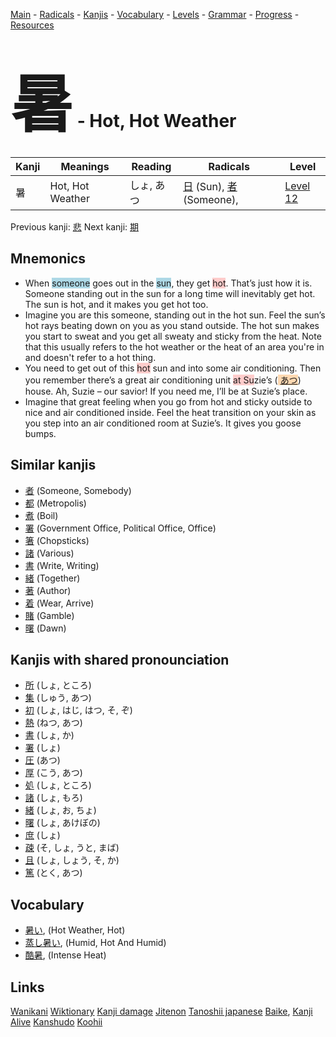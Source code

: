 <style> bigfont {font-size: 100px}</style>
[Main](../README.md) -
[Radicals](../radicals.md) -
[Kanjis](../kanjis.md) -
[Vocabulary](../vocabulary.md) -
[Levels](../levels.md) -
[Grammar](../grammar.md) - 
[Progress](../progress.md) -
[Resources](../resources.md)
# <bigfont> 暑</bigfont> - Hot, Hot Weather 

| Kanji | Meanings | Reading | Radicals | Level |
| --- | --- | --- | --- | --- |
| 暑 | Hot, Hot Weather | しょ, あつ | [日](../radicals/日.md) (Sun), [者](../radicals/者.md) (Someone),  | [Level 12](../levels/wk_level12.md) |

Previous kanji: [悲](悲.md) Next kanji: [期](期.md) 

## Mnemonics
 * When <span style="background-color:#ADD8E6"> someone</span> goes out in the <span style="background-color:#ADD8E6"> sun</span>, they get <span style="background-color:#ffcccb"> hot</span>. That’s just how it is. Someone standing out in the sun for a long time will inevitably get hot. The sun is hot, and it makes you get hot too.
* Imagine you are this someone, standing out in the hot sun. Feel the sun’s hot rays beating down on you as you stand outside. The hot sun makes you start to sweat and you get all sweaty and sticky from the heat. Note that this usually refers to the hot weather or the heat of an area you're in and doesn't refer to a hot thing.
* You need to get out of this <span style="background-color:#ffcccb"> hot</span> sun and into some air conditioning. Then you remember there’s a great air conditioning unit <span style="background-color:#ffcccb"> at Su</span>zie’s (<span style="background-color:#fed8b1"> [あつ](https://jisho.org/search/あつ)</span>) house. Ah, Suzie – our savior! If you need me, I’ll be at Suzie’s place.
* Imagine that great feeling when you go from hot and sticky outside to nice and air conditioned inside. Feel the heat transition on your skin as you step into an air conditioned room at Suzie’s. It gives you goose bumps.


## Similar kanjis
 * [者](者.md) (Someone, Somebody)
* [都](都.md) (Metropolis)
* [煮](煮.md) (Boil)
* [署](署.md) (Government Office, Political Office, Office)
* [箸](箸.md) (Chopsticks)
* [諸](諸.md) (Various)
* [書](書.md) (Write, Writing)
* [緒](緒.md) (Together)
* [著](著.md) (Author)
* [着](着.md) (Wear, Arrive)
* [賭](賭.md) (Gamble)
* [曙](曙.md) (Dawn)



## Kanjis with shared pronounciation
 * [所](所.md) (しょ, ところ)
* [集](集.md) (しゅう, あつ)
* [初](初.md) (しょ, はじ, はつ, そ, ぞ)
* [熱](熱.md) (ねつ, あつ)
* [書](書.md) (しょ, か)
* [署](署.md) (しょ)
* [圧](圧.md) (あつ)
* [厚](厚.md) (こう, あつ)
* [処](処.md) (しょ, ところ)
* [諸](諸.md) (しょ, もろ)
* [緒](緒.md) (しょ, お, ちょ)
* [曙](曙.md) (しょ, あけぼの)
* [庶](庶.md) (しょ)
* [疎](疎.md) (そ, しょ, うと, まば)
* [且](且.md) (しょ, しょう, そ, か)
* [篤](篤.md) (とく, あつ)



## Vocabulary
 * [暑い](../vocabulary/暑.md), (Hot Weather, Hot)
* [蒸し暑い](../vocabulary/暑.md), (Humid, Hot And Humid)
* [酷暑](../vocabulary/暑.md), (Intense Heat)




## Links 


[Wanikani](https://www.wanikani.com/kanji/暑)
[Wiktionary](https://en.wiktionary.org/wiki/暑)
[Kanji damage](http://www.kanjidamage.com/kanji/search?utf8=✓&q=暑)
[Jitenon](https://jitenon.com/kanji/暑)
[Tanoshii japanese](https://www.tanoshiijapanese.com/dictionary/kanji.cfm?k=暑)
[Baike](https://baike.baidu.com/item/暑),
[Kanji Alive](https://app.kanjialive.com/暑)
[Kanshudo](https://www.kanshudo.com/searchmn?q=暑)
[Koohii](https://kanji.koohii.com/study/kanji/暑)
